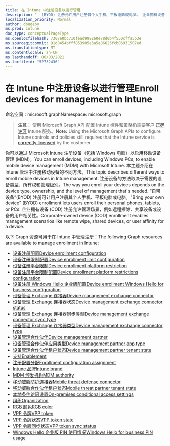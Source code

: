 ```yaml
---
title: 在 Intune 中注册设备以进行管理
description: "  (BYOD) 注册允许用户注册其个人手机、平板电脑或电脑。 企业拥有设备 (COD) 注册允许管理场景，例如远程擦除、共享设备或设备的用户相关性。"
localization_priority: Normal
author: dougeby
ms.prod: intune
doc_type: conceptualPageType
ms.openlocfilehash: 7307e0bc710fead998260e78d0b4f550cffa5b3e
ms.sourcegitcommit: 91d8454bfff853905e3a5e86623fcb06931507ed
ms.translationtype: MT
ms.contentlocale: zh-CN
ms.lasthandoff: 06/03/2021
ms.locfileid: "52732436"
---
```

# <a name="enroll-devices-for-management-in-intune"></a><span data-ttu-id="7949c-104">在 Intune 中注册设备以进行管理</span><span class="sxs-lookup"><span data-stu-id="7949c-104">Enroll devices for management in Intune</span></span>

<span data-ttu-id="7949c-105">命名空间：microsoft.graph</span><span class="sxs-lookup"><span data-stu-id="7949c-105">Namespace: microsoft.graph</span></span>

> <span data-ttu-id="7949c-106">**注意：** 使用 Microsoft Graph API 配置 Intune 控件和策略仍需要客户 [正确许可](https://www.microsoft.com/en-us/cloud-platform/microsoft-intune-pricing) Intune 服务。</span><span class="sxs-lookup"><span data-stu-id="7949c-106">**Note:** Using the Microsoft Graph APIs to configure Intune controls and policies still requires that the Intune service is [correctly licensed](https://www.microsoft.com/en-us/cloud-platform/microsoft-intune-pricing) by the customer.</span></span>

<span data-ttu-id="7949c-107">你可以通过 Microsoft Intune 注册设备（包括 Windows 电脑）以启用移动设备管理 (MDM)。</span><span class="sxs-lookup"><span data-stu-id="7949c-107">You can enroll devices, including Windows PCs, to enable mobile device management (MDM) with Microsoft Intune.</span></span> <span data-ttu-id="7949c-108">本主题介绍在 Intune 管理中注册移动设备的不同方法。</span><span class="sxs-lookup"><span data-stu-id="7949c-108">This topic describes different ways to enroll mobile devices in Intune management.</span></span> <span data-ttu-id="7949c-109">注册设备的方法取决于需要的设备类型、所有权和管理级别。</span><span class="sxs-lookup"><span data-stu-id="7949c-109">The way you enroll your devices depends on the device type, ownership, and the level of management that's needed.</span></span> <span data-ttu-id="7949c-110">“自带设备”(BYOD) 注册可让用户注册其个人手机、平板电脑或电脑。</span><span class="sxs-lookup"><span data-stu-id="7949c-110">"Bring your own device" (BYOD) enrollment lets users enroll their personal phones, tablets, or PCs.</span></span> <span data-ttu-id="7949c-111">企业拥有设备 (COD) 注册允许管理场景，例如远程擦除、共享设备或设备的用户相关性。</span><span class="sxs-lookup"><span data-stu-id="7949c-111">Corporate-owned device (COD) enrollment enables management scenarios like remote wipe, shared devices, or user affinity for a device.</span></span>

<span data-ttu-id="7949c-112">以下 Graph 资源可用于在 Intune 中管理注册：</span><span class="sxs-lookup"><span data-stu-id="7949c-112">The following Graph resources are available to manage enrollment in Intune:</span></span>  

- [<span data-ttu-id="7949c-113">设备注册配置</span><span class="sxs-lookup"><span data-stu-id="7949c-113">Device enrollment configuration</span></span>](intune-onboarding-deviceenrollmentconfiguration.md)
- [<span data-ttu-id="7949c-114">设备注册限制配置</span><span class="sxs-lookup"><span data-stu-id="7949c-114">Device enrollment limit configuration</span></span>](intune-onboarding-deviceenrollmentlimitconfiguration.md)
- [<span data-ttu-id="7949c-115">设备注册平台限制</span><span class="sxs-lookup"><span data-stu-id="7949c-115">Device enrollment platform restriction</span></span>](intune-onboarding-deviceenrollmentplatformrestriction.md)
- [<span data-ttu-id="7949c-116">设备注册平台限制配置</span><span class="sxs-lookup"><span data-stu-id="7949c-116">Device enrollment platform restrictions configuration</span></span>](intune-onboarding-deviceenrollmentplatformrestrictionsconfiguration.md)
- [<span data-ttu-id="7949c-117">设备注册 Windows Hello 企业版配置</span><span class="sxs-lookup"><span data-stu-id="7949c-117">Device enrollment Windows Hello for business configuration</span></span>](intune-onboarding-deviceenrollmentwindowshelloforbusinessconfiguration.md)
- [<span data-ttu-id="7949c-118">设备管理 Exchange 连接器</span><span class="sxs-lookup"><span data-stu-id="7949c-118">Device management exchange connector</span></span>](intune-onboarding-devicemanagementexchangeconnector.md)
- [<span data-ttu-id="7949c-119">设备管理 Exchange 连接器状态</span><span class="sxs-lookup"><span data-stu-id="7949c-119">Device management exchange connector status</span></span>](intune-onboarding-devicemanagementexchangeconnectorstatus.md)
- [<span data-ttu-id="7949c-120">设备管理 Exchange 连接器同步类型</span><span class="sxs-lookup"><span data-stu-id="7949c-120">Device management exchange connector sync type</span></span>](intune-onboarding-devicemanagementexchangeconnectorsynctype.md)
- [<span data-ttu-id="7949c-121">设备管理 Exchange 连接器类型</span><span class="sxs-lookup"><span data-stu-id="7949c-121">Device management exchange connector type</span></span>](intune-onboarding-devicemanagementexchangeconnectortype.md)
- [<span data-ttu-id="7949c-122">设备管理合作伙伴</span><span class="sxs-lookup"><span data-stu-id="7949c-122">Device management partner</span></span>](intune-onboarding-devicemanagementpartner.md)
- [<span data-ttu-id="7949c-123">设备管理合作伙伴应用类型</span><span class="sxs-lookup"><span data-stu-id="7949c-123">Device management partner app type</span></span>](intune-onboarding-devicemanagementpartnerapptype.md)
- [<span data-ttu-id="7949c-124">设备管理合作伙伴租户状态</span><span class="sxs-lookup"><span data-stu-id="7949c-124">Device management partner tenant state</span></span>](intune-onboarding-devicemanagementpartnertenantstate.md)
- [<span data-ttu-id="7949c-125">支持</span><span class="sxs-lookup"><span data-stu-id="7949c-125">Enablement</span></span>](intune-onboarding-enablement.md)
- [<span data-ttu-id="7949c-126">注册配置分配</span><span class="sxs-lookup"><span data-stu-id="7949c-126">Enrollment configuration assignment</span></span>](intune-onboarding-enrollmentconfigurationassignment.md)
- [<span data-ttu-id="7949c-127">Intune 品牌</span><span class="sxs-lookup"><span data-stu-id="7949c-127">Intune brand</span></span>](intune-onboarding-intunebrand.md)
- [<span data-ttu-id="7949c-128">MDM 颁发机构</span><span class="sxs-lookup"><span data-stu-id="7949c-128">MDM authority</span></span>](intune-onboarding-mdmauthority.md)
- [<span data-ttu-id="7949c-129">移动威胁防护连接器</span><span class="sxs-lookup"><span data-stu-id="7949c-129">Mobile threat defense connector</span></span>](intune-onboarding-mobilethreatdefenseconnector.md)
- [<span data-ttu-id="7949c-130">移动威胁合作伙伴租户状态</span><span class="sxs-lookup"><span data-stu-id="7949c-130">Mobile threat partner tenant state</span></span>](intune-onboarding-mobilethreatpartnertenantstate.md)
- [<span data-ttu-id="7949c-131">本地条件访问设置</span><span class="sxs-lookup"><span data-stu-id="7949c-131">On-premises conditional access settings</span></span>](intune-onboarding-onpremisesconditionalaccesssettings.md)
- [<span data-ttu-id="7949c-132">组织</span><span class="sxs-lookup"><span data-stu-id="7949c-132">Organization</span></span>](intune-onboarding-organization.md)
- [<span data-ttu-id="7949c-133">RGB 颜色</span><span class="sxs-lookup"><span data-stu-id="7949c-133">RGB color</span></span>](intune-onboarding-rgbcolor.md)
- [<span data-ttu-id="7949c-134">VPP 令牌</span><span class="sxs-lookup"><span data-stu-id="7949c-134">VPP token</span></span>](intune-onboarding-vpptoken.md)
- [<span data-ttu-id="7949c-135">VPP 令牌状态</span><span class="sxs-lookup"><span data-stu-id="7949c-135">VPP token state</span></span>](intune-onboarding-vpptokenstate.md)
- [<span data-ttu-id="7949c-136">VPP 令牌同步状态</span><span class="sxs-lookup"><span data-stu-id="7949c-136">VPP token sync status</span></span>](intune-onboarding-vpptokensyncstatus.md)
- [<span data-ttu-id="7949c-137">Windows Hello 企业版 PIN 使用情况</span><span class="sxs-lookup"><span data-stu-id="7949c-137">Windows Hello for business PIN usage</span></span>](intune-onboarding-windowshelloforbusinesspinusage.md)






